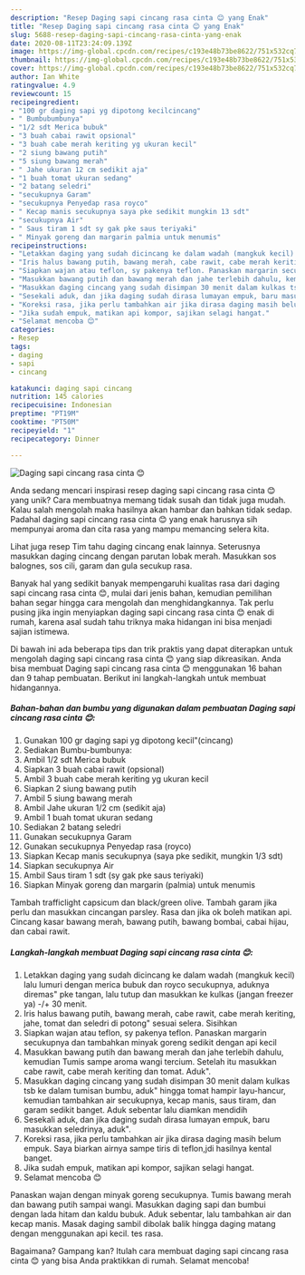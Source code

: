 ```yaml
---
description: "Resep Daging sapi cincang rasa cinta 😊 yang Enak"
title: "Resep Daging sapi cincang rasa cinta 😊 yang Enak"
slug: 5688-resep-daging-sapi-cincang-rasa-cinta-yang-enak
date: 2020-08-11T23:24:09.139Z
image: https://img-global.cpcdn.com/recipes/c193e48b73be8622/751x532cq70/daging-sapi-cincang-rasa-cinta-😊-foto-resep-utama.jpg
thumbnail: https://img-global.cpcdn.com/recipes/c193e48b73be8622/751x532cq70/daging-sapi-cincang-rasa-cinta-😊-foto-resep-utama.jpg
cover: https://img-global.cpcdn.com/recipes/c193e48b73be8622/751x532cq70/daging-sapi-cincang-rasa-cinta-😊-foto-resep-utama.jpg
author: Ian White
ratingvalue: 4.9
reviewcount: 15
recipeingredient:
- "100 gr daging sapi yg dipotong kecilcincang"
- " Bumbubumbunya"
- "1/2 sdt Merica bubuk"
- "3 buah cabai rawit opsional"
- "3 buah cabe merah keriting yg ukuran kecil"
- "2 siung bawang putih"
- "5 siung bawang merah"
- " Jahe ukuran 12 cm sedikit aja"
- "1 buah tomat ukuran sedang"
- "2 batang seledri"
- "secukupnya Garam"
- "secukupnya Penyedap rasa royco"
- " Kecap manis secukupnya saya pke sedikit mungkin 13 sdt"
- "secukupnya Air"
- " Saus tiram 1 sdt sy gak pke saus teriyaki"
- " Minyak goreng dan margarin palmia untuk menumis"
recipeinstructions:
- "Letakkan daging yang sudah dicincang ke dalam wadah (mangkuk kecil) lalu lumuri dengan merica bubuk dan royco secukupnya, aduknya diremas&#34; pke tangan, lalu tutup dan masukkan ke kulkas (jangan freezer ya) -/+ 30 menit."
- "Iris halus bawang putih, bawang merah, cabe rawit, cabe merah keriting, jahe, tomat dan seledri di potong&#34; sesuai selera. Sisihkan"
- "Siapkan wajan atau teflon, sy pakenya teflon. Panaskan margarin secukupnya dan tambahkan minyak goreng sedikit dengan api kecil"
- "Masukkan bawang putih dan bawang merah dan jahe terlebih dahulu, kemudian Tumis sampe aroma wangi tercium. Setelah itu masukkan cabe rawit, cabe merah keriting dan tomat. Aduk&#34;."
- "Masukkan daging cincang yang sudah disimpan 30 menit dalam kulkas tsb ke dalam tumisan bumbu, aduk&#34; hingga tomat hampir layu-hancur, kemudian tambahkan air secukupnya, kecap manis, saus tiram, dan garam sedikit banget. Aduk sebentar lalu diamkan mendidih"
- "Sesekali aduk, dan jika daging sudah dirasa lumayan empuk, baru masukkan seledrinya, aduk&#34;."
- "Koreksi rasa, jika perlu tambahkan air jika dirasa daging masih belum empuk. Saya biarkan airnya sampe tiris di teflon,jdi hasilnya kental banget."
- "Jika sudah empuk, matikan api kompor, sajikan selagi hangat."
- "Selamat mencoba 😊"
categories:
- Resep
tags:
- daging
- sapi
- cincang

katakunci: daging sapi cincang 
nutrition: 145 calories
recipecuisine: Indonesian
preptime: "PT19M"
cooktime: "PT50M"
recipeyield: "1"
recipecategory: Dinner

---
```



![Daging sapi cincang rasa cinta 😊](https://img-global.cpcdn.com/recipes/c193e48b73be8622/751x532cq70/daging-sapi-cincang-rasa-cinta-😊-foto-resep-utama.jpg)

Anda sedang mencari inspirasi resep daging sapi cincang rasa cinta 😊 yang unik? Cara membuatnya memang tidak susah dan tidak juga mudah. Kalau salah mengolah maka hasilnya akan hambar dan bahkan tidak sedap. Padahal daging sapi cincang rasa cinta 😊 yang enak harusnya sih mempunyai aroma dan cita rasa yang mampu memancing selera kita.

Lihat juga resep Tim tahu daging cincang enak lainnya. Seterusnya masukkan daging cincang dengan parutan lobak merah. Masukkan sos balognes, sos cili, garam dan gula secukup rasa.

Banyak hal yang sedikit banyak mempengaruhi kualitas rasa dari daging sapi cincang rasa cinta 😊, mulai dari jenis bahan, kemudian pemilihan bahan segar hingga cara mengolah dan menghidangkannya. Tak perlu pusing jika ingin menyiapkan daging sapi cincang rasa cinta 😊 enak di rumah, karena asal sudah tahu triknya maka hidangan ini bisa menjadi sajian istimewa.


Di bawah ini ada beberapa tips dan trik praktis yang dapat diterapkan untuk mengolah daging sapi cincang rasa cinta 😊 yang siap dikreasikan. Anda bisa membuat Daging sapi cincang rasa cinta 😊 menggunakan 16 bahan dan 9 tahap pembuatan. Berikut ini langkah-langkah untuk membuat hidangannya.

<!--inarticleads1-->

##### Bahan-bahan dan bumbu yang digunakan dalam pembuatan Daging sapi cincang rasa cinta 😊:

1. Gunakan 100 gr daging sapi yg dipotong kecil&#34;(cincang)
1. Sediakan  Bumbu-bumbunya:
1. Ambil 1/2 sdt Merica bubuk
1. Siapkan 3 buah cabai rawit (opsional)
1. Ambil 3 buah cabe merah keriting yg ukuran kecil
1. Siapkan 2 siung bawang putih
1. Ambil 5 siung bawang merah
1. Ambil  Jahe ukuran 1/2 cm (sedikit aja)
1. Ambil 1 buah tomat ukuran sedang
1. Sediakan 2 batang seledri
1. Gunakan secukupnya Garam
1. Gunakan secukupnya Penyedap rasa (royco)
1. Siapkan  Kecap manis secukupnya (saya pke sedikit, mungkin 1/3 sdt)
1. Siapkan secukupnya Air
1. Ambil  Saus tiram 1 sdt (sy gak pke saus teriyaki)
1. Siapkan  Minyak goreng dan margarin (palmia) untuk menumis


Tambah trafficlight capsicum dan black/green olive. Tambah garam jika perlu dan masukkan cincangan parsley. Rasa dan jika ok boleh matikan api. Cincang kasar bawang merah, bawang putih, bawang bombai, cabai hijau, dan cabai rawit. 

<!--inarticleads2-->

##### Langkah-langkah membuat Daging sapi cincang rasa cinta 😊:

1. Letakkan daging yang sudah dicincang ke dalam wadah (mangkuk kecil) lalu lumuri dengan merica bubuk dan royco secukupnya, aduknya diremas&#34; pke tangan, lalu tutup dan masukkan ke kulkas (jangan freezer ya) -/+ 30 menit.
1. Iris halus bawang putih, bawang merah, cabe rawit, cabe merah keriting, jahe, tomat dan seledri di potong&#34; sesuai selera. Sisihkan
1. Siapkan wajan atau teflon, sy pakenya teflon. Panaskan margarin secukupnya dan tambahkan minyak goreng sedikit dengan api kecil
1. Masukkan bawang putih dan bawang merah dan jahe terlebih dahulu, kemudian Tumis sampe aroma wangi tercium. Setelah itu masukkan cabe rawit, cabe merah keriting dan tomat. Aduk&#34;.
1. Masukkan daging cincang yang sudah disimpan 30 menit dalam kulkas tsb ke dalam tumisan bumbu, aduk&#34; hingga tomat hampir layu-hancur, kemudian tambahkan air secukupnya, kecap manis, saus tiram, dan garam sedikit banget. Aduk sebentar lalu diamkan mendidih
1. Sesekali aduk, dan jika daging sudah dirasa lumayan empuk, baru masukkan seledrinya, aduk&#34;.
1. Koreksi rasa, jika perlu tambahkan air jika dirasa daging masih belum empuk. Saya biarkan airnya sampe tiris di teflon,jdi hasilnya kental banget.
1. Jika sudah empuk, matikan api kompor, sajikan selagi hangat.
1. Selamat mencoba 😊


Panaskan wajan dengan minyak goreng secukupnya. Tumis bawang merah dan bawang putih sampai wangi. Masukkan daging sapi dan bumbui dengan lada hitam dan kaldu bubuk. Aduk sebentar, lalu tambahkan air dan kecap manis. Masak daging sambil dibolak balik hingga daging matang dengan menggunakan api kecil. tes rasa. 

Bagaimana? Gampang kan? Itulah cara membuat daging sapi cincang rasa cinta 😊 yang bisa Anda praktikkan di rumah. Selamat mencoba!
